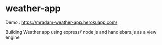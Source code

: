 # weather-app
Demo : https://mradam-weather-app.herokuapp.com/

Building Weather app using express/ node js and  handlebars.js as a view engine
